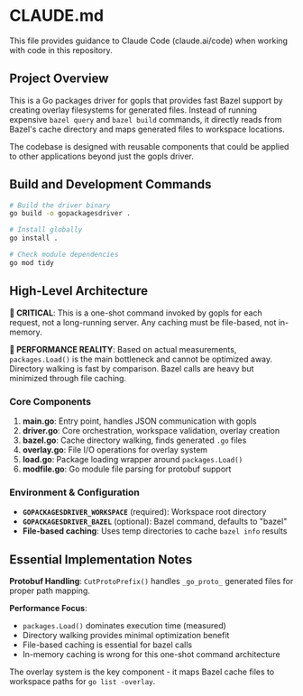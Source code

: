 # CLAUDE.md

This file provides guidance to Claude Code (claude.ai/code) when working with code in this repository.

## Project Overview

This is a Go packages driver for gopls that provides fast Bazel support by creating overlay filesystems for generated files. Instead of running expensive `bazel query` and `bazel build` commands, it directly reads from Bazel's cache directory and maps generated files to workspace locations.

The codebase is designed with reusable components that could be applied to other applications beyond just the gopls driver.

## Build and Development Commands

```bash
# Build the driver binary
go build -o gopackagesdriver .

# Install globally
go install .

# Check module dependencies
go mod tidy
```

## High-Level Architecture

**🚨 CRITICAL**: This is a one-shot command invoked by gopls for each request, not a long-running server. Any caching must be file-based, not in-memory.

**🚨 PERFORMANCE REALITY**: Based on actual measurements, `packages.Load()` is the main bottleneck and cannot be optimized away. Directory walking is fast by comparison. Bazel calls are heavy but minimized through file caching.

### Core Components

1. **main.go**: Entry point, handles JSON communication with gopls
2. **driver.go**: Core orchestration, workspace validation, overlay creation
3. **bazel.go**: Cache directory walking, finds generated `.go` files
4. **overlay.go**: File I/O operations for overlay system
5. **load.go**: Package loading wrapper around `packages.Load()`
6. **modfile.go**: Go module file parsing for protobuf support

### Environment & Configuration

- **`GOPACKAGESDRIVER_WORKSPACE`** (required): Workspace root directory
- **`GOPACKAGESDRIVER_BAZEL`** (optional): Bazel command, defaults to "bazel"
- **File-based caching**: Uses temp directories to cache `bazel info` results

## Essential Implementation Notes

**Protobuf Handling**: `CutProtoPrefix()` handles `_go_proto_` generated files for proper path mapping.

**Performance Focus**:
- `packages.Load()` dominates execution time (measured)
- Directory walking provides minimal optimization benefit
- File-based caching is essential for bazel calls
- In-memory caching is wrong for this one-shot command architecture

The overlay system is the key component - it maps Bazel cache files to workspace paths for `go list -overlay`.
